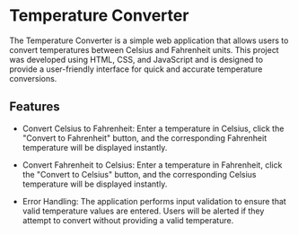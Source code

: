 # Temperature Converter
The Temperature Converter is a simple web application that allows users to convert temperatures between Celsius and Fahrenheit units. This project was developed using HTML, CSS, and JavaScript and is designed to provide a user-friendly interface for quick and accurate temperature conversions.

## Features
- Convert Celsius to Fahrenheit: Enter a temperature in Celsius, click the "Convert to Fahrenheit" button, and the corresponding Fahrenheit temperature will be displayed instantly.

- Convert Fahrenheit to Celsius: Enter a temperature in Fahrenheit, click the "Convert to Celsius" button, and the corresponding Celsius temperature will be displayed instantly.

- Error Handling: The application performs input validation to ensure that valid temperature values are entered. Users will be alerted if they attempt to convert without providing a valid temperature.

